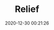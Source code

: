 ---
title: "Relief"
slug: 'relief'
date: 2020-12-30 00:21:26
location: 'Magelang, Jawa Tengah'
description: 'Dalam relief ini cerita abadi'
image: '/assets/images/mahaputera/relief.webp'
categories: culture
artist: 'Mahaputera'
---